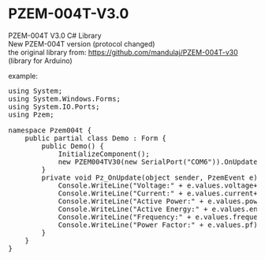 
# PZEM-004T-V3.0<br>
PZEM-004T V3.0 C# Library<br>
New PZEM-004T version (protocol changed)<br>
the original library from: https://github.com/mandulaj/PZEM-004T-v30 (library for Arduino)

example:
<pre>
using System;
using System.Windows.Forms;
using System.IO.Ports;
using Pzem;

namespace Pzem004t {
    public partial class Demo : Form {
        public Demo() {
            InitializeComponent();
            new PZEM004TV30(new SerialPort("COM6")).OnUpdate += Pz_OnUpdate;
        }
        private void Pz_OnUpdate(object sender, PzemEvent e) {
            Console.WriteLine("Voltage:" + e.values.voltage+"V");
            Console.WriteLine("Current:" + e.values.current+"A");
            Console.WriteLine("Active Power:" + e.values.power+"W");
            Console.WriteLine("Active Energy:" + e.values.energy+"Wh");
            Console.WriteLine("Frequency:" + e.values.frequency+"Hz");
            Console.WriteLine("Power Factor:" + e.values.pf);
        }
    }
}</pre>
